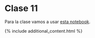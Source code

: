 # Clase 11

Para la clase vamos a usar [esta notebook](./clase11.md).

{% include additional_content.html %}

